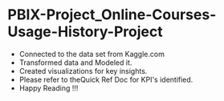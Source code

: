 # PBIX-Project_Online-Courses-Usage-History-Project
* Connected to the data set from Kaggle.com
* Transformed data and Modeled it.
* Created visualizations for key insights.
* Please refer to theQuick Ref Doc for KPI's identified.
* Happy Reading !!!
